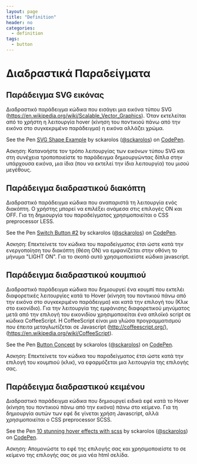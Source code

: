 ```yaml
---
layout: page
title: "Definition"
header: no
categories:
  - definition
tags:
  - button
---
```


# Διαδραστικά Παραδείγματα

## Παράδειγμα SVG εικόνας

Διαδραστικό παράδειγμα κώδικα που εισάγει μια εικόνα τύπου SVG (https://en.wikipedia.org/wiki/Scalable_Vector_Graphics). Όταν εκτελείται από το χρήστη η λειτουργία hover (κίνηση του ποντικιού πάνω από την εικόνα στο συγκεκριμένο παράδειγμα) η εικόνα αλλάζει χρώμα.

<p data-height="350" data-theme-id="17517" data-slug-hash="dYPxYp" data-default-tab="result" data-user="sckarolos" class='codepen'>See the Pen <a href='http://codepen.io/sckarolos/pen/dYPxYp/'>SVG Shape Example</a> by sckarolos (<a href='http://codepen.io/sckarolos'>@sckarolos</a>) on <a href='http://codepen.io'>CodePen</a>.</p>
<script async src="//assets.codepen.io/assets/embed/ei.js"></script>

Ασκηση: Κατανοήστε τον τρόπο λειτουργίας των εικόνων τύπου SVG και στη συνέχεια τροποποιείστε το παράδειγμα δημιουργώντας δίπλα στην υπάρχουσα εικόνα, μια ίδια (που να εκτελεί την ίδια λειτουργία) του μισού μεγέθους.

## Παράδειγμα διαδραστικού διακόπτη

Διαδραστικό παράδειγμα κώδικα που αναπαριστά τη λειτουργία ενός διακόπτη. Ο χρήστης μπορεί να επιλέξει ανάμεσα στις επιλογές ON και OFF. Για τη δημιουργία του παραδείγματος χρησιμοποιείται ο CSS preprocessor LESS.

<p data-height="350" data-theme-id="17517" data-slug-hash="GpgVJv" data-default-tab="result" data-user="sckarolos" class='codepen'>See the Pen <a href='http://codepen.io/sckarolos/pen/GpgVJv/'>Switch Button #2</a> by sckarolos (<a href='http://codepen.io/sckarolos'>@sckarolos</a>) on <a href='http://codepen.io'>CodePen</a>.</p>
<script async src="//assets.codepen.io/assets/embed/ei.js"></script>

Ασκηση: Επεκτείνετε τον κώδικα του παραδείγματος έτσι ώστε κατά την ενεργοποίηση του διακόπτη (θέση ON) να εμφανίζεται στην οθόνη το μήνυμα "LIGHT ON". Για το σκοπό αυτό χρησιμοποιείστε κώδικα javascript.

## Παράδειγμα διαδραστικού κουμπιού

Διαδραστικό παράδειγμα κώδικα που δημιουργεί ένα κουμπί που εκτελέι διαφορετικές λειτουργίες κατά το Hover (κίνηση του ποντικιού πάνω από την εικόνα στο συγκεκριμένο παράδειγμα) και κατά την επιλογή του (Κλικ στο εικονίδιο). Για την λειτουργία της εμφάνισης διαφορετικού μηνύματος μετά από την επιλογή του εικονιδίου χρησιμοποιείται ένα απλοϊκό script σε κώδικα CoffeeScript. Η CoffeeScript είναι μια γλώσα προγραμματισμού που έπειτα μεταγλωτίζεται σε Javascript (http://coffeescript.org/), (https://en.wikipedia.org/wiki/CoffeeScript).

<p data-height="350" data-theme-id="17517" data-slug-hash="VvYoLm" data-default-tab="result" data-user="sckarolos" class='codepen'>See the Pen <a href='http://codepen.io/sckarolos/pen/VvYoLm/'>Button Concept</a> by sckarolos (<a href='http://codepen.io/sckarolos'>@sckarolos</a>) on <a href='http://codepen.io'>CodePen</a>.</p>
<script async src="//assets.codepen.io/assets/embed/ei.js"></script>

Ασκηση: Επεκτείνετε τον κώδικα του παραδείγματος έτσι ώστε κατά την επιλογή του κουμπιού (κλικ), να εφαρμόζεται μια λειτουργία της επιλογής σας.

## Παράδειγμα διαδραστικού κειμένου

Διαδραστικό παράδειγμα κώδικα που δημιουργεί ειδικά εφέ κατά το Hover (κίνηση του ποντικιού πάνω από την εικόνα) πάνω στο κείμενο. Για τη δημιουργία αυτών των εφέ δε γίνεται χρήση Javascript, αλλά χρησιμοποιείται ο CSS preprocessor SCSS.

<p data-height="350" data-theme-id="17517" data-slug-hash="EVaqVx" data-default-tab="result" data-user="sckarolos" class='codepen'>See the Pen <a href='http://codepen.io/sckarolos/pen/EVaqVx/'>10 stunning hover effects with scss</a> by sckarolos (<a href='http://codepen.io/sckarolos'>@sckarolos</a>) on <a href='http://codepen.io'>CodePen</a>.</p>
<script async src="//assets.codepen.io/assets/embed/ei.js"></script>

Ασκηση: Απομονώστε το εφέ της επιλογής σας και χρησιμοποιείστε το σε κείμενο της επιλογής σας σε μια νέα html σελίδα.

